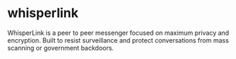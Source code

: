 # whisperlink
WhisperLink is a peer to peer messenger focused on maximum privacy and encryption. Built to resist surveillance and protect conversations from mass scanning or government backdoors.
